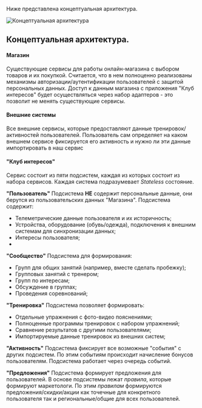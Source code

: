 Ниже представлена концептуальная архитектура.

![Концептуальная архитектура](/img/01.png)
## Концептуальная архитектура.
#### Магазин
Существующие сервисы для работы онлайн-магазина с выбором товаров и их покупкой. Считается, что в нем полноценно реализованы механизмы авторизации/аутентификации пользователей с защитой персональных данных.
Доступ к данным магазина с приложения "Клуб интересов" будет осуществляться через набор адаптеров - это позволит не менять существующие сервисы.

#### Внешние системы
Все внешние сервисы, которые предоставляют данные тренировок/активностей пользователей. 
Пользователь сам определяет на каком внешнем сервисе фиксируется его активность и нужно ли эти данные импортировать в наш сервис

#### "Клуб интересов"
Сервис состоит из пяти подсистем, каждая из которых состоит из набора сервисов. Каждая система подразумевает *Stateless* состояние.

**"Пользователь"**
Подсистема **НЕ** содержит персональные данные, они берутся из пользовательских данных "Магазина". 
Подсистема содержит:
- Телеметрические данные пользователя и их историчность;
- Устройства, оборудование (обувь/одежда), подключения к внешним системам для синхронизации данных;
- Интересы пользователя;
- 

**"Сообщество"**
Подсистема для формирования:
- Групп для общих занятий (например, вместе сделать пробежку);
- Групповых занятий с тренером;
- Групп по интересам;
- Обсуждение в группах;
- Проведения соревнований;

**"Тренировка"**
Подсистема позволяет формировать:
- Отдельные упражнения с фото-видео пояснениями;
- Полноценные программы тренировок с набором упражнений;
- Сравнение результатов с другими пользователями;
- Импортируемые данные тренировок из внешних систем;

**"Активность"**
Подсистема фиксирует все возможные "события" с других подсистем. По этим событиям происходит начисление бонусов пользователям. Подсистема работает через очередь событий.

**"Предложения"**
Подсистема формирует предложения для пользователей. В основе подсистемы лежат *правила*, которые формируют маркетологи. По этим *правилам* формируются предложения/скидки/акции как точечные для конкретного пользователя так и региональные/общие для всех пользователей.